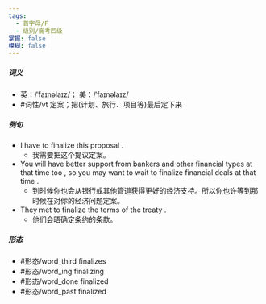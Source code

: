 ```yaml
---
tags:
  - 首字母/F
  - 级别/高考四级
掌握: false
模糊: false
---
```

##### 词义
- 英：/ˈfaɪnəlaɪz/； 美：/ˈfaɪnəlaɪz/
- #词性/vt  定案；把(计划、旅行、项目等)最后定下来
##### 例句
- I have to finalize this proposal .
	- 我需要把这个提议定案。
- You will have better support from bankers and other financial types at that time too , so you may want to wait to finalize financial deals at that time .
	- 到时候你也会从银行或其他管道获得更好的经济支持。所以你也许等到那时候在对你的经济问题定案。
- They met to finalize the terms of the treaty .
	- 他们会晤确定条约的条款。
##### 形态
- #形态/word_third finalizes
- #形态/word_ing finalizing
- #形态/word_done finalized
- #形态/word_past finalized
